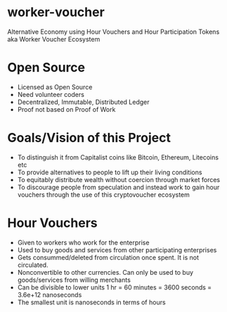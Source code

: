 # worker-voucher
Alternative Economy using Hour Vouchers and Hour Participation Tokens aka Worker Voucher Ecosystem

# Open Source
- Licensed as Open Source
- Need volunteer coders
- Decentralized, Immutable, Distributed Ledger 
- Proof not based on Proof of Work

# Goals/Vision of this Project
- To distinguish it from Capitalist coins like Bitcoin, Ethereum, Litecoins etc
- To provide alternatives to people to lift up their living conditions
- To equitably distribute wealth without coercion through market forces
- To discourage people from speculation and instead work to gain hour vouchers through the use of this cryptovoucher ecosystem 

# Hour Vouchers
- Given to workers who work for the enterprise
- Used to buy goods and services from other participating enterprises
- Gets consummed/deleted from circulation once spent. It is not circulated.
- Nonconvertible to other currencies. Can only be used to buy goods/services from willing merchants
- Can be divisible to lower units 1 hr = 60 minutes = 3600 seconds =  3.6e+12 nanoseconds
- The smallest unit is nanoseconds in terms of hours
